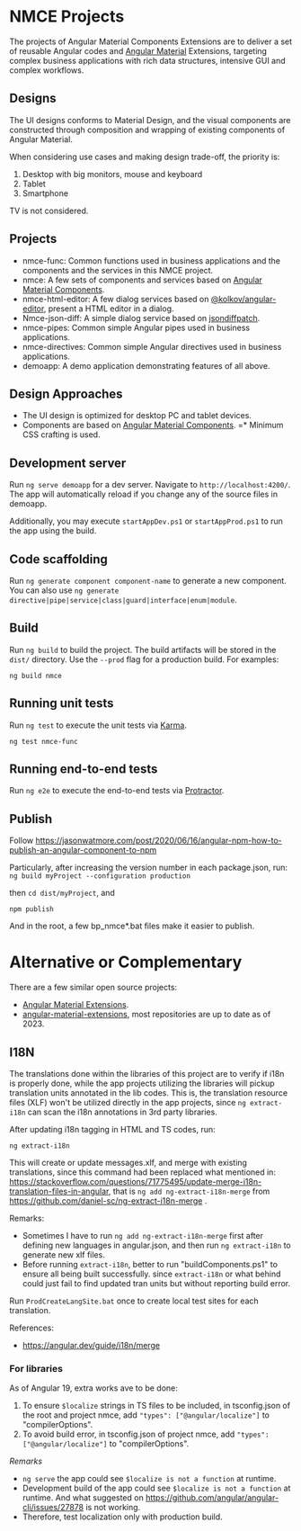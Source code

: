 # NMCE Projects

The projects of Angular Material Components Extensions are to deliver a set of reusable Angular codes and [Angular Material](https://material.angular.io/) Extensions, targeting complex business applications with rich data structures, intensive GUI and complex workflows.

## Designs

The UI designs conforms to Material Design, and the visual components are constructed through composition and wrapping of existing components of Angular Material.

When considering use cases and making design trade-off, the priority is:
1. Desktop with big monitors, mouse and keyboard
1. Tablet
1. Smartphone

TV is not considered.

## Projects
* nmce-func: Common functions used in business applications and the components and the services in this NMCE project.
* nmce: A few sets of components and services based on [Angular Material Components](https://material.angular.io/components/categories).
* nmce-html-editor: A few dialog services based on [@kolkov/angular-editor](https://github.com/kolkov/angular-editor), present a HTML editor in a dialog.
* Nmce-json-diff: A simple dialog service based on [jsondiffpatch](https://github.com/benjamine/jsondiffpatch).
* nmce-pipes: Common simple Angular pipes used in business applications.
* nmce-directives: Common simple Angular directives used in business applications.
* demoapp: A demo application demonstrating features of all above.

## Design Approaches

* The UI design is optimized for desktop PC and tablet devices.
* Components are based on [Angular Material Components](https://material.angular.io/components/categories).
=* Minimum CSS crafting is used.

## Development server

Run `ng serve demoapp` for a dev server. Navigate to `http://localhost:4200/`. The app will automatically reload if you change any of the source files in demoapp.

Additionally, you may execute `startAppDev.ps1` or `startAppProd.ps1` to run the app using the build.

## Code scaffolding

Run `ng generate component component-name` to generate a new component. You can also use `ng generate directive|pipe|service|class|guard|interface|enum|module`.

## Build

Run `ng build` to build the project. The build artifacts will be stored in the `dist/` directory. Use the `--prod` flag for a production build. For examples:

`ng build nmce`

## Running unit tests

Run `ng test` to execute the unit tests via [Karma](https://karma-runner.github.io).

`ng test nmce-func`

## Running end-to-end tests

Run `ng e2e` to execute the end-to-end tests via [Protractor](http://www.protractortest.org/).

## Publish

Follow https://jasonwatmore.com/post/2020/06/16/angular-npm-how-to-publish-an-angular-component-to-npm

Particularly, after increasing the version number in each package.json, run:
`ng build myProject --configuration production`

then `cd dist/myProject`, and

`npm publish`

And in the root, a few bp_nmce*.bat files make it easier to publish.

# Alternative or Complementary
There are a few similar open source projects:

* [Angular Material Extensions](https://ng-matero.github.io/extensions/).
* [angular-material-extensions](https://github.com/angular-material-extensions), most repositories are up to date as of 2023.

## I18N

The translations done within the libraries of this project are to verify if i18n is properly done, while the app projects utilizing the libraries will pickup translation units annotated in the lib codes. This is, the translation resource files (XLF) won't be utilized directly in the app projects, since `ng extract-i18n` can scan the i18n annotations in 3rd party libraries. 

After updating i18n tagging in HTML and TS codes, run:

`ng extract-i18n`

This will create or update messages.xlf, and merge with existing translations, since this command had been replaced what mentioned in: https://stackoverflow.com/questions/71775495/update-merge-i18n-translation-files-in-angular, that is `ng add ng-extract-i18n-merge` from https://github.com/daniel-sc/ng-extract-i18n-merge .

Remarks:
* Sometimes I have to run `ng add ng-extract-i18n-merge` first after defining new languages in angular.json, and then run `ng extract-i18n` to generate new xlf files.
* Before running `extract-i18n`, better to run "buildComponents.ps1" to ensure all being built successfully. since `extract-i18n` or what behind could just fail to find updated tran units but without reporting build error.

Run `ProdCreateLangSite.bat` once to create local test sites for each translation.

References:
* https://angular.dev/guide/i18n/merge

### For libraries

As of Angular 19, extra works ave to be done:
1. To ensure `$localize` strings in TS files to be included, in tsconfig.json of the root and project nmce, add `"types": ["@angular/localize"]` to "compilerOptions".
1. To avoid build error, in tsconfig.json of project nmce, add `"types": ["@angular/localize"]` to "compilerOptions".

*Remarks*
* `ng serve` the app could see `$localize is not a function` at runtime.
* Development build of the app could see `$localize is not a function` at runtime. And what suggested on https://github.com/angular/angular-cli/issues/27878 is not working.
* Therefore, test localization only with production build.